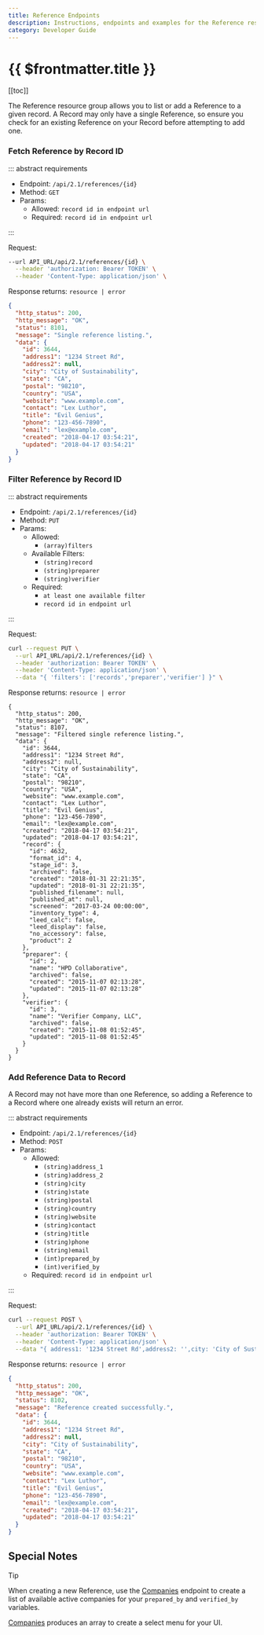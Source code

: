 ```yaml
---
title: Reference Endpoints
description: Instructions, endpoints and examples for the Reference resource group.
category: Developer Guide
---
```


# {{ $frontmatter.title }}

[[toc]]

The Reference resource group allows you to list or add a Reference to a given record. A Record may only have a single Reference, so ensure you check for an existing Reference on your Record before attempting to add one.

### Fetch Reference by Record ID

::: abstract requirements

- Endpoint: `/api/2.1/references/{id}`
- Method: `GET`
- Params:
  - Allowed: `record id in endpoint url`
  - Required: `record id in endpoint url`

:::

Request:

```bash
--url API_URL/api/2.1/references/{id} \
  --header 'authorization: Bearer TOKEN' \
  --header 'Content-Type: application/json' \
```

Response returns: `resource | error`

```json
{
  "http_status": 200,
  "http_message": "OK",
  "status": 8101,
  "message": "Single reference listing.",
  "data": {
    "id": 3644,
    "address1": "1234 Street Rd",
    "address2": null,
    "city": "City of Sustainability",
    "state": "CA",
    "postal": "98210",
    "country": "USA",
    "website": "www.example.com",
    "contact": "Lex Luthor",
    "title": "Evil Genius",
    "phone": "123-456-7890",
    "email": "lex@example.com",
    "created": "2018-04-17 03:54:21",
    "updated": "2018-04-17 03:54:21"
  }
}
```

### Filter Reference by Record ID

::: abstract requirements

- Endpoint: `/api/2.1/references/{id}`
- Method: `PUT`
- Params:
  - Allowed:
    - `(array)filters`
  - Available Filters:
    - `(string)record`
    - `(string)preparer`
    - `(string)verifier`
  - Required:
    - `at least one available filter`
    - `record id in endpoint url`

:::

Request:

```bash
curl --request PUT \
  --url API_URL/api/2.1/references/{id} \
  --header 'authorization: Bearer TOKEN' \
  --header 'Content-Type: application/json' \
  --data "{ 'filters': ['records','preparer','verifier'] }" \
```

Response returns: `resource | error`

```json{21-36}
{
  "http_status": 200,
  "http_message": "OK",
  "status": 8107,
  "message": "Filtered single reference listing.",
  "data": {
    "id": 3644,
    "address1": "1234 Street Rd",
    "address2": null,
    "city": "City of Sustainability",
    "state": "CA",
    "postal": "98210",
    "country": "USA",
    "website": "www.example.com",
    "contact": "Lex Luthor",
    "title": "Evil Genius",
    "phone": "123-456-7890",
    "email": "lex@example.com",
    "created": "2018-04-17 03:54:21",
    "updated": "2018-04-17 03:54:21",
    "record": {
      "id": 4632,
      "format_id": 4,
      "stage_id": 3,
      "archived": false,
      "created": "2018-01-31 22:21:35",
      "updated": "2018-01-31 22:21:35",
      "published_filename": null,
      "published_at": null,
      "screened": "2017-03-24 00:00:00",
      "inventory_type": 4,
      "leed_calc": false,
      "leed_display": false,
      "no_accessory": false,
      "product": 2
    },
    "preparer": {
      "id": 2,
      "name": "HPD Collaborative",
      "archived": false,
      "created": "2015-11-07 02:13:28",
      "updated": "2015-11-07 02:13:28"
    },
    "verifier": {
      "id": 3,
      "name": "Verifier Company, LLC",
      "archived": false,
      "created": "2015-11-08 01:52:45",
      "updated": "2015-11-08 01:52:45"
    }
  }
}
```

### Add Reference Data to Record

A Record may not have more than one Reference, so adding a Reference to a Record where one already exists will return an error.

::: abstract requirements

- Endpoint: `/api/2.1/references/{id}`
- Method: `POST`
- Params:
  - Allowed:
    - `(string)address_1`
    - `(string)address_2`
    - `(string)city`
    - `(string)state`
    - `(string)postal`
    - `(string)country`
    - `(string)website`
    - `(string)contact`
    - `(string)title`
    - `(string)phone`
    - `(string)email`
    - `(int)prepared_by`
    - `(int)verified_by`
  - Required: `record id in endpoint url`

:::

Request:

```bash
curl --request POST \
  --url API_URL/api/2.1/references/{id} \
  --header 'authorization: Bearer TOKEN' \
  --header 'Content-Type: application/json' \
  --data "{ address1: '1234 Street Rd',address2: '',city: 'City of Sustainability',state: 'CA',postal: '98210',country: 'USA',website: 'www.example.com',contact: 'Lex Luthor',title: 'Evil Genius',phone: '123-456-7890',email: 'lex@example.com',prepared_by: 2,verified_by: 3 }" \
```

Response returns: `resource | error`

```json
{
  "http_status": 200,
  "http_message": "OK",
  "status": 8102,
  "message": "Reference created successfully.",
  "data": {
    "id": 3644,
    "address1": "1234 Street Rd",
    "address2": null,
    "city": "City of Sustainability",
    "state": "CA",
    "postal": "98210",
    "country": "USA",
    "website": "www.example.com",
    "contact": "Lex Luthor",
    "title": "Evil Genius",
    "phone": "123-456-7890",
    "email": "lex@example.com",
    "created": "2018-04-17 03:54:21",
    "updated": "2018-04-17 03:54:21"
  }
}
```

## Special Notes

> [!tip]
> When creating a new Reference, use the [Companies](./companies) endpoint to create a list of available active companies for your `prepared_by` and `verified_by` variables.
>
> [Companies](./companies) produces an array to create a select menu for your UI.

